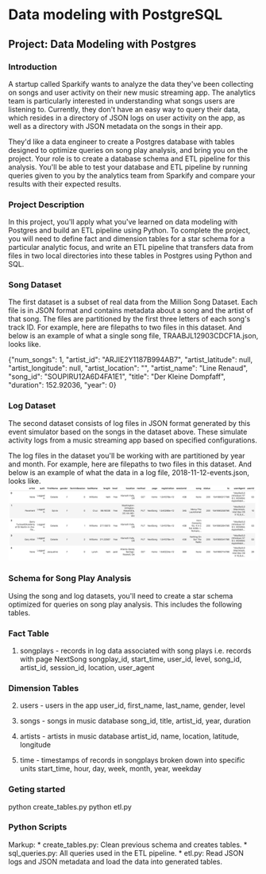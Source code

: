# Data modeling with PostgreSQL
## Project: Data Modeling with Postgres
### Introduction
A startup called Sparkify wants to analyze the data they've been collecting on songs and user activity on their new music streaming app. The analytics team is particularly interested in understanding what songs users are listening to. Currently, they don't have an easy way to query their data, which resides in a directory of JSON logs on user activity on the app, as well as a directory with JSON metadata on the songs in their app.

They'd like a data engineer to create a Postgres database with tables designed to optimize queries on song play analysis, and bring you on the project. Your role is to create a database schema and ETL pipeline for this analysis. You'll be able to test your database and ETL pipeline by running queries given to you by the analytics team from Sparkify and compare your results with their expected results.

### Project Description
In this project, you'll apply what you've learned on data modeling with Postgres and build an ETL pipeline using Python. To complete the project, you will need to define fact and dimension tables for a star schema for a particular analytic focus, and write an ETL pipeline that transfers data from files in two local directories into these tables in Postgres using Python and SQL.

### Song Dataset
The first dataset is a subset of real data from the Million Song Dataset. Each file is in JSON format and contains metadata about a song and the artist of that song. The files are partitioned by the first three letters of each song's track ID. For example, here are filepaths to two files in this dataset.
And below is an example of what a single song file, TRAABJL12903CDCF1A.json, looks like.

{"num_songs": 1, "artist_id": "ARJIE2Y1187B994AB7", "artist_latitude": null, "artist_longitude": null, "artist_location": "", "artist_name": "Line Renaud", "song_id": "SOUPIRU12A6D4FA1E1", "title": "Der Kleine Dompfaff", "duration": 152.92036, "year": 0}

### Log Dataset
The second dataset consists of log files in JSON format generated by this event simulator based on the songs in the dataset above. These simulate activity logs from a music streaming app based on specified configurations.

The log files in the dataset you'll be working with are partitioned by year and month. For example, here are filepaths to two files in this dataset.
And below is an example of what the data in a log file, 2018-11-12-events.json, looks like.
![](log-data.png)

### Schema for Song Play Analysis
Using the song and log datasets, you'll need to create a star schema optimized for queries on song play analysis. This includes the following tables.

### Fact Table
1. songplays - records in log data associated with song plays i.e. records with page NextSong
            songplay_id, start_time, user_id, level, song_id, artist_id, session_id, location, user_agent
### Dimension Tables
2. users - users in the app
    user_id, first_name, last_name, gender, level
3. songs - songs in music database
    song_id, title, artist_id, year, duration

4. artists - artists in music database
    artist_id, name, location, latitude, longitude
5. time - timestamps of records in songplays broken down into specific units
    start_time, hour, day, week, month, year, weekday

### Geting started
python create_tables.py
python etl.py
### Python Scripts
Markup: * create_tables.py: Clean previous schema and creates tables.
        * sql_queries.py: All queries used in the ETL pipeline.
        * etl.py: Read JSON logs and JSON metadata and load the data into generated tables.